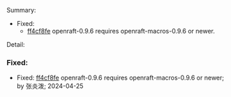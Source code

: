 Summary:

- Fixed:
    -   [ff4cf8fe](https://github.com/datafuselabs/openraft/commit/ff4cf8fe4117d8899621619313275d8446ba3e85) openraft-0.9.6 requires openraft-macros-0.9.6 or newer.

Detail:

### Fixed:

-   Fixed: [ff4cf8fe](https://github.com/datafuselabs/openraft/commit/ff4cf8fe4117d8899621619313275d8446ba3e85) openraft-0.9.6 requires openraft-macros-0.9.6 or newer; by 张炎泼; 2024-04-25
